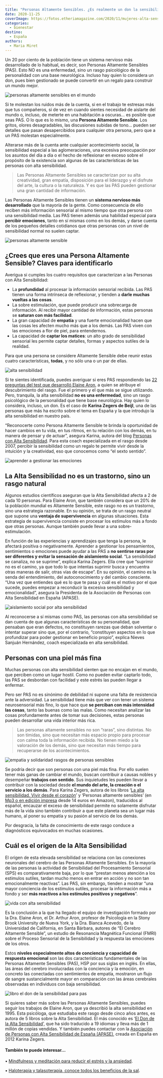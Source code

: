 ```yaml
---
title: "Personas Altamente Sensibles. ¿Es realmente un don la sensibilidad?"
date: 2020-11-25
coverImage: https://fotos.etheriamagazine.com/2020/11/mujeres-alta-sensibilidad.jpg
categories: 
  - bienestar
destino: 
  - España
authors: 
  - Maria Miret
---
```


Un 20 por ciento de la población tiene un sistema nervioso más desarrollado de lo habitual, es decir, son Personas Altamente Sensibles (PAS). Esto NO es una enfermedad, sino un rasgo psicológico de la personalidad con una base neurológica. Incluso hay quien lo considera un don, pues bien gestionado se puede convertir en un regalo para construir un mundo mejor. 

![personas altamente sensibles en el mundo](https://fotos.etheriamagazine.com/2020/11/claves-detectar-alta-sensibilidad.jpg "2 de cada 10 habitantes del mundo son Personas Altamente Sensibles. © Javardh ML")

Si te molestan los ruidos más de la cuenta, si en el trabajo te estresas más que tus 
compañeros, si de vez en cuando sientes necesidad de aislarte del mundo o, incluso, de 
meterte en una habitación a oscuras… es posible que seas PAS. O lo que es lo mismo, una 
**Persona Altamente Sensible**. Los gritos, olores desagradables, las discusiones 
subidas de tono… pueden ser detalles que pasan desapercibidos para cualquier otra 
persona, pero que a un PAS molestan especialmente. 

Alterarse más de la cuenta ante cualquier acontecimiento social, la sensibilidad 
especial a las aglomeraciones, una excesiva preocupación por los asuntos del día a día o 
el hecho de reflexionar en exceso sobre el propósito de la existencia son algunas de las 
características de las personas con alta sensibilidad. 

> Las Personas Altamente Sensibles se caracterizan por su alta creatividad, gran empatía, 
> disposición para el liderazgo y el disfrute del arte, la cultura o la naturaleza. Y es 
> que las PAS pueden gestionar una gran cantidad de información. 

Las Personas Altamente Sensibles tienen un **sistema nervioso más desarrollado** que la 
mayoría de la gente. Como consecuencia de ello reciben más información sensorial al 
mismo tiempo que otra persona con una sensibilidad media. Las PAS tienen además una 
habilidad especial para **percibir emociones**, tanto en sí mismas como en los demás, y 
darse cuenta de los pequeños detalles cotidianos que otras personas con un nivel de 
sensibilidad normal no suelen captar. 

![personas altamente sensible](https://fotos.etheriamagazine.com/2020/11/mujeres-alta-sensibilidad.jpg "La alta sensibilidad bien gestionada se puede considerar un don. © Leon Ell.")

## ¿Crees que eres una Persona Altamente Sensible? Claves para identificarlo

Averigua si cumples los cuatro requisitos que caracterizan a las Personas con Alta 
Sensibilidad: 

- La **profundidad** al procesar la información sensorial recibida. Las PAS tienen una forma intrínseca de reflexionar, y tienden a **darle muchas vueltas a las cosas**.
- La sobre estimulación, que puede producir una sobrecarga de información. Al recibir mayor cantidad de información, estas personas se **saturan con más facilidad**. 
- La gran capacidad de **empatía** y una fuerte emocionalidad hacen que las cosas les afecten mucho más que a los demás. Las PAS viven con las emociones a flor de piel, para entendernos. 
- La capacidad de **captar los matices**: un alto grado de sensibilidad sensorial les permite captar detalles, formas y aspectos sutiles de la realidad.

Para que una persona se considere Altamente Sensible debe reunir estas cuatro 
características, **todas**, y no sólo una o un par de ellas. 

![alta sensibilidad](https://fotos.etheriamagazine.com/2020/11/persona-altamente-sensible.jpg "Las Personas Altamente Sensibles perciben más matices. © David Becker")

Si te sientes identificada, puedes averiguar si eres PAS respondiendo las [22 preguntas 
del test que desarrolló Elaine 
Aron](https://terapiayemociones.com/personas-altamente-sensibles-2/test-pas/), a quien 
se atribuye el descubrimiento del rasgo. Fue el primero y el que más se sigue 
utilizando. Pero, tranquila, la alta sensibilidad **no es una enfermedad**, sino un 
rasgo psicológico de la personalidad que tiene base neurológica. Hay quien lo considera, 
incluso, un don. Es el caso de **Karina Zegers de Beijl**, una de las personas que más 
ha escrito sobre el tema en España y la que introdujo la alta sensibilidad en nuestro 
país. 

“Reconocerte como Persona Altamente Sensible te brinda la oportunidad de hacer cambios 
en tu vida, en tus ritmos, en tu relación con los demás, en tu manera de pensar y de 
actuar”, asegura Karina, autora del blog [Personas con Alta 
Sensibilidad](https://www.personasaltamentesensibles.com/). Para esta coach 
especializada en el rasgo desde 2007, percibir la sensibilidad como un regalo te permite 
vivir desde la intuición y la creatividad, eso que conocemos como “el sexto sentido”. 

![aprender a gestionar las emociones](https://fotos.etheriamagazine.com/2020/11/gestionar-la-sensibilidad.jpg "Es necesario aprender a gestionar los pensamientos, sentimientos y emociones. © Courtney Cook")

## La Alta Sensibilidad no es un trastorno, sino un rasgo natural

Algunos estudios científicos aseguran que la Alta Sensibilidad afecta a 2 de cada 10 
personas. Para Elaine Aron, que también considera que un 20% de la población mundial es 
Altamente Sensible, este rasgo no es un trastorno, sino una estrategia razonable. En su 
opinión, se trata de un rasgo neutral que supone una **ventaja de supervivencia** en 
algunas situaciones. Esta estrategia de supervivencia consiste en procesar los estímulos 
más a fondo que otras personas. Aunque también puede llevar a una sobre-estimulación. 

En función de las experiencias y aprendizajes que tenga la persona, le afectará positiva 
o negativamente. Aprender a gestionar los pensamientos, sentimientos o emociones puede 
ayudar a las PAS a **no sentirse raras por ser diferentes y evitar la sensación de 
aislamiento social**. “La sensibilidad se canaliza, no se suprime”, explica Karina 
Zegers. Ella cree que “suprimir no es el camino, ya que todo lo que intentas suprimir 
busca y encuentra otras maneras de salir, otras vías de escape”. En su opinión, el 
camino es la senda del entendimiento, del autoconocimiento y del cambio consciente. “Una 
vez que entiendes qué es lo que te pasa y cuál es el motivo por el que sucede, puedes 
empezar a reconducir la excesiva sensibilidad y emocionalidad”, asegura la Presidenta de 
la Asociación de Personas con Alta Sensibilidad en España (APASE). 

![aislamiento social por alta sensibilidad](https://fotos.etheriamagazine.com/2020/11/demasiado-sensible.jpg "El aislamiento social es uno de sus inconvenientes. © Bagir Bahana")

Al reconocerse a sí mismas como PAS, las personas con alta sensibilidad se dan cuenta de 
que algunas características de su personalidad, que pensaban que eran defectos, no 
constituyen rarezas que deban solventar o intentar superar sino que, por el contrario, 
“constituyen aspectos en lo que profundizar para poder gestionar en beneficio propio”, 
explica Nieves Sanjuán Hernández, coach especializada en alta sensibilidad. 

## Personas con una piel más fina

Muchas personas con alta sensibilidad sienten que no encajan en el mundo, que perciben 
como un lugar hostil. Como no pueden evitar captarlo todo, las PAS se desbordan con 
facilidad y este estrés las pueden llegar a enfermar. 

Pero ser PAS no es sinónimo de debilidad ni supone una falta de resistencia ante la 
adversidad. La sensibilidad tiene más que ver con tener un sistema neurosensorial más 
fino, lo que hace que **se perciban con más intensidad las cosas**, tanto las buenas 
como las malas. Como necesitan analizar las cosas profundamente antes de tomar sus 
decisiones, estas personas pueden desarrollar una vida interior más rica. 

> Las personas altamente sensibles no son “raras”, sino distintas. No son tímidas, sino 
> que necesitan más espacio propio para procesar con calma toda la información recibida. 
> No tienen miedo a la valoración de los demás, sino que necesitan más tiempo para 
> recuperarse de los acontecimientos. 

![empatia y solidaridad rasgos de personas sensibles](https://fotos.etheriamagazine.com/2020/11/personas-sensibles.jpg "Empáticas y con deseos de ayudar a los demás, así son las Personas Altamente Sensibles. © Ricardo Gómez")

Se podría decir que son personas con una piel más fina. Por ello suelen tener más ganas 
de cambiar el mundo, buscan contribuir a causas nobles y desempeñar **trabajos con 
sentido**. Sus inquietudes les pueden llevar a contribuir con la sociedad desde **el 
mundo del arte, la creación o el servicio a los demás**. Para Karina Zegers, autora de 
los libros ‘[La alta sensibilidad. Vivir desde el corazón](https://amzn.to/35R1MNi)’ y 
‘Personas altamente sensibles’ (en [Mp3 o en edición impresa](https://amzn.to/36ZIC6W) 
desde 14 euros en Amazon), traducidos al español, encauzar el exceso de sensibilidad 
permite no solamente disfrutar más de la vida sino también contribuir a que este planeta 
sea un lugar más humano, al poner su empatía y su pasión al servicio de los demás. 

Por desgracia, la falta de conocimiento de este rasgo conduce a diagnósticos equivocados 
en muchas ocasiones. 

## Cuál es el origen de la Alta Sensibilidad

El origen de esta elevada sensibilidad se relaciona con las conexiones neuronales del 
cerebro de las Personas Altamente Sensibles. En la mayoría de las personas la actividad 
de Sensibilidad del Procesamiento Sensorial (SPS) es comparativamente baja, por lo que 
“prestan menos atención a los estímulos sutiles, tardan mucho menos en entrar en acción 
y no son tan emocionalmente reactivas”. Las PAS, sin embargo, tienden a mostrar “una 
mayor conciencia de los estímulos sutiles, procesar la información más a fondo y ser 
**más reactivos a los estímulos positivos y negativos**”. 

![vida con alta sensibilidad](https://fotos.etheriamagazine.com/2020/11/grupo-amigos-viajes.jpg "Las PAS son más reactivas a las emociones. © Helena Lopes")

Es la conclusión a la que ha llegado el equipo de investigación formado por la Dra. 
Elaine Aron, el Dr. Arthur Aron, profesor de Psicología en la Stony Brook University de 
Nueva York, y la Dra. Bianca Acevedo, de la Universidad de California, en Santa Bárbara, 
autores de “El Cerebro Altamente Sensible”, un estudio de Resonancia Magnética Funcional 
(FMRI) sobre el Proceso Sensorial de la Sensibilidad y la respuesta las emociones de los 
otros. 

Estos **niveles especialmente altos de conciencia y capacidad de respuesta emocional** 
son las dos características fundamentales de las Personas Altamente Sensibles (PAS), HSP 
por sus siglas en inglés. En ellas, las áreas del cerebro involucradas con la conciencia 
y la emoción, en concreto las conectadas con sentimientos de empatía, mostraron un flujo 
de sangre sustancialmente mayor en comparación con las áreas cerebrales observadas en 
individuos con baja sensibilidad. 

![libro el don de la sensibilidad para pas](https://fotos.etheriamagazine.com/2020/11/don-sensibilidad-elaine-aron.jpg "'El don de la sensibilidad', de Elaine Aron.")

Si quieres saber más sobre las Personas Altamente Sensibles, puedes seguir los trabajos 
de Elaine Aron, que ya describió la alta sensibilidad en 1995. Esta psicóloga, que 
estudiaba este rasgo desde cinco años antes, es autora de 5 libros sobre la Alta 
Sensibilidad. El más conocido es ‘[El Don de la Alta 
Sensibilidad](https://amzn.to/2V0arXv)’, que ha sido traducido a 19 idiomas y lleva más 
de 1 millón de copias vendidas. Y también puedes contactar con la [Asociación de 
Personas con Alta Sensibilidad de España (APASE)](https://www.asociacionpas.org), creada 
en España en 2012 Karina Zegers. 

#### También te puede interesar...

• [Mindfulness y meditación para reducir el estrés y la 
ansiedad](https://etheriamagazine.com/2020/11/18/mindfulness-y-meditacion-para-reducir-estres-ansiedad-y-depresion/). 

• [Haloterapia y talasoterapia, conoce todos los beneficios de la 
sal](https://etheriamagazine.com/2020/10/28/uso-terapeutico-de-la-sal-beneficios-de-la-haloterapia-y-la-talasoterapia/).

